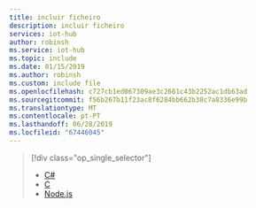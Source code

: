 ```yaml
---
title: incluir ficheiro
description: incluir ficheiro
services: iot-hub
author: robinsh
ms.service: iot-hub
ms.topic: include
ms.date: 01/15/2019
ms.author: robinsh
ms.custom: include file
ms.openlocfilehash: c727cb1ed067309ae3c2661c43b2252ac1db63ad
ms.sourcegitcommit: f56b267b11f23ac8f6284bb662b38c7a8336e99b
ms.translationtype: MT
ms.contentlocale: pt-PT
ms.lasthandoff: 06/28/2019
ms.locfileid: "67446045"
---
```

> [!div class="op_single_selector"]
> * [C#](../articles/iot-hub/quickstart-device-streams-echo-csharp.md)
> * [C](../articles/iot-hub/quickstart-device-streams-echo-c.md)
> * [Node.js](../articles/iot-hub/quickstart-device-streams-echo-nodejs.md)